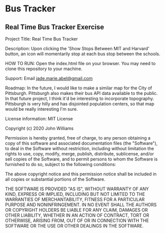 # Bus Tracker

## Real Time Bus Tracker Exercise

Project Title: Real Time Bus Tracker

Description: Upon clicking the 'Show Stops Between MIT and Harvard' button, an icon will momentarily stop at each bus stop between the schools.

HOW TO RUN: Open the index.html file on your browser. You may need to clone this repository to your machine.

Support: Email jade.marie.abel@gmail.com

Roadmap: In the future, I would like to make a similar map for the City of Pittsburgh. Pittsburgh also makes their bus API data available to the public. In that future project, I think it'd be interesting to incorporate topography. Pittsburgh is very hilly and has disjointed population centers, so that map would be really interesting I'm sure.

License information:
MIT License

Copyright (c) 2020 John Williams

Permission is hereby granted, free of charge, to any person obtaining a copy
of this software and associated documentation files (the "Software"), to deal
in the Software without restriction, including without limitation the rights
to use, copy, modify, merge, publish, distribute, sublicense, and/or sell
copies of the Software, and to permit persons to whom the Software is
furnished to do so, subject to the following conditions:

The above copyright notice and this permission notice shall be included in all
copies or substantial portions of the Software.

THE SOFTWARE IS PROVIDED "AS IS", WITHOUT WARRANTY OF ANY KIND, EXPRESS OR
IMPLIED, INCLUDING BUT NOT LIMITED TO THE WARRANTIES OF MERCHANTABILITY,
FITNESS FOR A PARTICULAR PURPOSE AND NONINFRINGEMENT. IN NO EVENT SHALL THE
AUTHORS OR COPYRIGHT HOLDERS BE LIABLE FOR ANY CLAIM, DAMAGES OR OTHER
LIABILITY, WHETHER IN AN ACTION OF CONTRACT, TORT OR OTHERWISE, ARISING FROM,
OUT OF OR IN CONNECTION WITH THE SOFTWARE OR THE USE OR OTHER DEALINGS IN THE
SOFTWARE.
